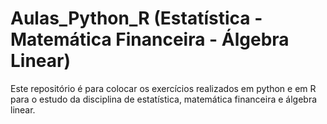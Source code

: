 # Aulas_Python_R (Estatística - Matemática Financeira - Álgebra Linear)
Este repositório é para colocar os exercícios realizados em python e em R para o estudo da disciplina de estatística,
matemática financeira e álgebra linear.
